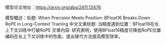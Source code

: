 模型论文地址：https://arxiv.org/abs/2411.13476

模型概述：标题: When Precision Meets Position: BFloat16 Breaks Down RoPE in Long-Context Training
中文文章标题: 当精度遇到位置：BFloat16在长上下文训练中打破RoPE
文章内容: 研究表明，使用BFloat16精度可降低RoPE位置编码在长上下文训练中的性能，提出替代方法提高模型效率。
